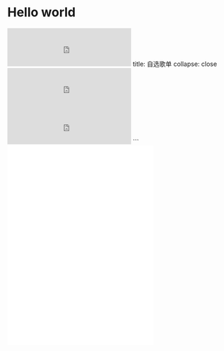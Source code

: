 # Hello world
 <iframe frameborder="0" border="1" marginwidth="0" marginheight="0" width=280 height=86 src="https://music.163.com/outchain/player?type=2&id=135672400&auto=0&height=66"> </iframe>
title: 自选歌单
collapse: close
 <iframe frameborder="0" border="1" marginwidth="0" marginheight="0" width=280 height=86 src="https://music.163.com/outchain/player?type=2&id=135672400&auto=0&height=66"> </iframe>

 <iframe frameborder="0" border="1" marginwidth="0" marginheight="0" width=280 height=86 src="https://music.163.com/outchain/player?type=2&id=135672400&auto=0&height=66"> </iframe>
```
<iframe frameborder="no" border="0" marginwidth="0" marginheight="0" width=330 height=450 src="//music.163.com/outchain/player?type=0&id=901386374&auto=1&height=430"></iframe>

